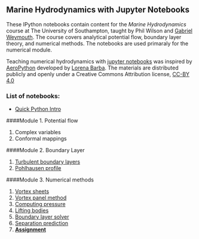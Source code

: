 
## Marine Hydrodynamics with Jupyter Notebooks

These IPython notebooks contain content for the *Marine Hydrodynamics* course at The University of Southampton, taught by Phil Wilson and [Gabriel Weymouth](http://www.southampton.ac.uk/engineering/about/staff/gdw1d12.page). The course covers analytical potential flow, boundary layer theory, and numerical methods. The notebooks are used primaraly for the numerical module. 

Teaching numerical hydrodynamics with [jupyter notebooks](http://jupyter.org/) was inspired by [AeroPython](https://github.com/barbagroup/AeroPython) developed by [Lorena Barba](http://lorenabarba.com/). The materials are distributed publicly and openly under a Creative Commons Attribution license, [CC-BY 4.0](https://creativecommons.org/licenses/by/4.0/)

### List of notebooks:

* [Quick Python Intro](http://nbviewer.ipython.org/urls/github.com/weymouth/MarineHydro/blob/master/lessons/0_0_QuickPythonIntro.ipynb)

####Module 1. Potential flow 
1. Complex variables
2. Conformal mappings

####Module 2. Boundary Layer

1. [Turbulent boundary layers](http://nbviewer.ipython.org/urls/github.com/weymouth/MarineHydro/blob/master/lessons/2_3_TurbulentBoundaryLayer.ipynb)
1. [Pohlhausen profile](http://nbviewer.ipython.org/urls/github.com/weymouth/MarineHydro/blob/master/lessons/2_4_Pohlhausen.ipynb)

####Module 3. Numerical methods

1. [Vortex sheets](http://nbviewer.ipython.org/urls/github.com/weymouth/MarineHydro/blob/master/lessons/3_1_VortexSheet.ipynb)
1. [Vortex panel method](http://nbviewer.ipython.org/urls/github.com/weymouth/MarineHydro/blob/master/lessons/3_2_VortexPanelMethod.ipynb)
1. [Computing pressure](http://nbviewer.ipython.org/urls/github.com/weymouth/MarineHydro/blob/master/lessons/3_3_Pressure.ipynb)
1. [Lifting bodies](http://nbviewer.ipython.org/urls/github.com/weymouth/MarineHydro/blob/master/lessons/3_4_LiftingBodies.ipynb)
1. [Boundary layer solver](http://nbviewer.ipython.org/urls/github.com/weymouth/MarineHydro/blob/master/lessons/3_5_BoundaryLayerSolver.ipynb)
1. [Separation prediction](http://nbviewer.ipython.org/urls/github.com/weymouth/MarineHydro/blob/master/lessons/3_6_SeparationPrediction.ipynb)
1. [**Assignment**](http://nbviewer.ipython.org/urls/github.com/weymouth/MarineHydro/blob/master/lessons/Assignment.ipynb)
